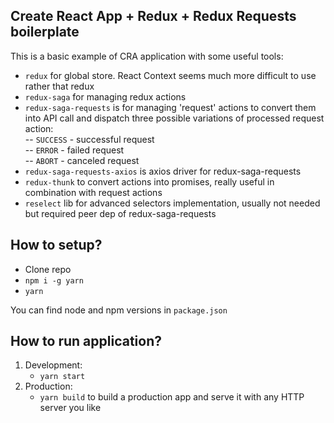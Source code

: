 ## Create React App + Redux + Redux Requests boilerplate
This is a basic example of CRA application with some useful tools:

- `redux` for global store. React Context seems much more difficult to use rather that redux
- `redux-saga` for managing redux actions
- `redux-saga-requests` is for managing 'request' actions to convert them into API call and dispatch three possible
  variations of processed request action: <br/>
  -- `SUCCESS` - successful request <br/>
  -- `ERROR` - failed request <br/>
  -- `ABORT` - canceled request
- `redux-saga-requests-axios` is axios driver for redux-saga-requests
- `redux-thunk` to convert actions into promises, really useful in combination with request actions
- `reselect` lib for advanced selectors implementation, usually not needed but required peer dep of redux-saga-requests

## How to setup?

- Clone repo
- `npm i -g yarn`
- `yarn`

You can find node and npm versions in `package.json`

## How to run application?

1. Development:
    - `yarn start`
2. Production:
    - `yarn build` to build a production app and serve it with any HTTP server you like
